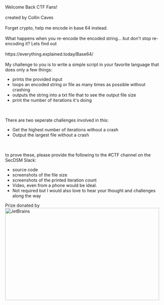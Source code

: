 <!DOCTYPE html>
<html>
  <head>
    <meta charset="utf-8">
    <title>base_64</title>
  </head>
  <body>
    <br>
Welcome Back CTF Fans!
<br>
<br>
created by Collin Caves
<br>
<br>
Forget crypto, help me encode in base 64 instead. 
<br>
<br>
What happens when you re-encode the encoded string... but don't stop re-encoding it?  Lets find out
<br>
<br>
https://everything.explained.today/Base64/
<br>
<br>
My challenge to you is to write a simple script in your favorite language that does only a few things:
<ul>
  <li>prints the provided input</li>
  <li>loops an encoded string or file as many times as possible without crashing</li>
  <li>outputs the string into a txt file that to see the output file size</li>
  <li>print the number of iterations it's doing</li>
</ul>
<br>
<br>
There are two seperate challenges involved in this:
<ul>
  <li>Get the highest number of iterations without a crash</li>
  <li>Output the largest file without a crash</li>
</ul>
<br>
<br>
to prove these, please provide the following to the #CTF channel on the SecDSM Slack:
<ul>
  <li>source code</li>
  <li>screenshots of the file size</li>
  <li>screenshots of the printed iteration count</li>
  <li>Video, even from a phone would be ideal.</li>
  <li>Not required but I would also love to hear your thought and challenges along the way</li>
</ul>
<p>
Prize donated by
<a href="https://jetbrains.com">
<br>
<img src="https://secdsm.org/images/sponsorLogos/jetbrains.png" alt="JetBrains"  height="300" width="500">
</a>
</p>
</body>
</html>
